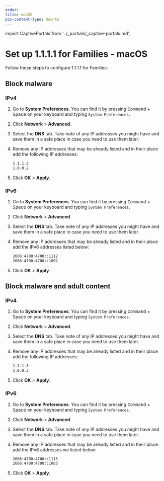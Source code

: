 ```yaml
---
order:
title: macOS
pcx-content-type: how-to
---
```


import CaptivePortals from '../_partials/_captive-portals.md';

# Set up 1.1.1.1 for Families - macOS

Follow these steps to configure 1.1.1.1 for Families:

## Block malware

### IPv4

1. Go to **System Preferences**. You can find it by pressing <kbd>Command</kbd> + <kbd>Space</kbd> on your keyboard and typing `System Preferences`.
1. Click **Network** > **Advanced**.
1. Select the **DNS** tab. Take note of any IP addresses you might have and save them in a safe place in case you need to use them later.
1. Remove any IP addresses that may be already listed and in their place add the following IP addresses:

   ```txt
   1.1.1.2
   1.0.0.2
   ```

1. Click **OK** > **Apply**.

### IPv6

1. Go to **System Preferences**. You can find it by pressing <kbd>Command</kbd> + <kbd>Space</kbd> on your keyboard and typing `System Preferences`.
1. Click **Network** > **Advanced**.
1. Select the **DNS** tab. Take note of any IP addresses you might have and save them in a safe place in case you need to use them later.
1. Remove any IP addresses that may be already listed and in their place add the IPv6 addresses listed below:

   ```txt
   2606:4700:4700::1112
   2606:4700:4700::1002
   ```

1. Click **OK** > **Apply**.

## Block malware and adult content

### IPv4

1. Go to **System Preferences**. You can find it by pressing <kbd>Command</kbd> + <kbd>Space</kbd> on your keyboard and typing `System Preferences`.
1. Click **Network** > **Advanced**.
1. Select the **DNS** tab. Take note of any IP addresses you might have and save them in a safe place in case you need to use them later.
1. Remove any IP addresses that may be already listed and in their place add the following IP addresses:

   ```txt
   1.1.1.3
   1.0.0.3
   ```

1. Click **OK** > **Apply**.

### IPv6

1. Go to **System Preferences**. You can find it by pressing <kbd>Command</kbd> + <kbd>Space</kbd> on your keyboard and typing `System Preferences`.
1. Click **Network** > **Advanced**.
1. Select the **DNS** tab. Take note of any IP addresses you might have and save them in a safe place in case you need to use them later.
1. Remove any IP addresses that may be already listed and in their place add the IPv6 addresses we listed below:

   ```txt
   2606:4700:4700::1113
   2606:4700:4700::1003
   ```

1. Click **OK** > **Apply**.

<CaptivePortals />
